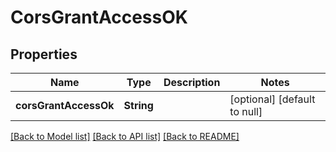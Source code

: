 # CorsGrantAccessOK

## Properties

| Name                  | Type       | Description | Notes                        |
| --------------------- | ---------- | ----------- | ---------------------------- |
| **corsGrantAccessOk** | **String** |             | [optional] [default to null] |

[[Back to Model list]](../README.md#documentation-for-models) [[Back to API list]](../README.md#documentation-for-api-endpoints) [[Back to README]](../README.md)

